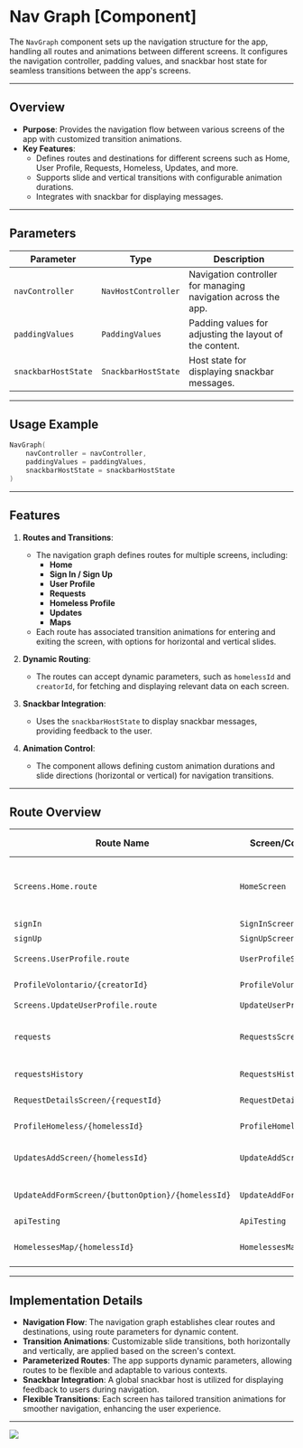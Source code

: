 # Nav Graph [Component]

The `NavGraph` component sets up the navigation structure for the app, handling all routes and animations between different screens. It configures the navigation controller, padding values, and snackbar host state for seamless transitions between the app's screens.

---

## Overview

- **Purpose**: Provides the navigation flow between various screens of the app with customized transition animations.
- **Key Features**:
    - Defines routes and destinations for different screens such as Home, User Profile, Requests, Homeless, Updates, and more.
    - Supports slide and vertical transitions with configurable animation durations.
    - Integrates with snackbar for displaying messages.

---

## Parameters

| Parameter           | Type                | Description                                                   |
|---------------------|---------------------|---------------------------------------------------------------|
| `navController`     | `NavHostController` | Navigation controller for managing navigation across the app. |
| `paddingValues`     | `PaddingValues`     | Padding values for adjusting the layout of the content.       |
| `snackbarHostState` | `SnackbarHostState` | Host state for displaying snackbar messages.                  |

---

## Usage Example

```kotlin
NavGraph(
    navController = navController,
    paddingValues = paddingValues,
    snackbarHostState = snackbarHostState
)
```

---

## Features

1. **Routes and Transitions**:
    - The navigation graph defines routes for multiple screens, including:
        - **Home**
        - **Sign In / Sign Up**
        - **User Profile**
        - **Requests**
        - **Homeless Profile**
        - **Updates**
        - **Maps**
    - Each route has associated transition animations for entering and exiting the screen, with options for horizontal and vertical slides.

2. **Dynamic Routing**:
    - The routes can accept dynamic parameters, such as `homelessId` and `creatorId`, for fetching and displaying relevant data on each screen.

3. **Snackbar Integration**:
    - Uses the `snackbarHostState` to display snackbar messages, providing feedback to the user.

4. **Animation Control**:
    - The component allows defining custom animation durations and slide directions (horizontal or vertical) for navigation transitions.

---

## Route Overview

| Route Name                                        | Screen/Component          | Parameters                   | Enter Transition                            | Exit Transition                          |
|---------------------------------------------------|---------------------------|------------------------------|---------------------------------------------|------------------------------------------|
| `Screens.Home.route`                              | `HomeScreen`              | None                         | Slide from left (if coming from `Requests`) | Slide out right (if going to `Requests`) |
| `signIn`                                          | `SignInScreen`            | None                         | None                                        | None                                     |
| `signUp`                                          | `SignUpScreen`            | None                         | None                                        | None                                     |
| `Screens.UserProfile.route`                       | `UserProfileScreen`       | None                         | Slide in from right                         | Slide out to right                       |
| `ProfileVolontario/{creatorId}`                   | `ProfileVolunteerScreen`  | `creatorId`                  | Slide in from right                         | Slide out to right                       |
| `Screens.UpdateUserProfile.route`                 | `UpdateUserProfileScreen` | None                         | None                                        | None                                     |
| `requests`                                        | `RequestsScreen`          | None                         | Slide from right (if coming from `Home`)    | Slide out left (if going to `Home`)      |
| `requestsHistory`                                 | `RequestsHistoryScreen`   | None                         | Slide in from right                         | Slide out to right                       |
| `RequestDetailsScreen/{requestId}`                | `RequestDetailsScreen`    | `requestId`                  | Slide in from right                         | Slide out to right                       |
| `ProfileHomeless/{homelessId}`                    | `ProfileHomelessScreen`   | `homelessId`                 | Slide in from right                         | Slide out to right                       |
| `UpdatesAddScreen/{homelessId}`                   | `UpdateAddScreen`         | `homelessId`                 | Slide in from bottom                        | Slide out to bottom                      |
| `UpdateAddFormScreen/{buttonOption}/{homelessId}` | `UpdateAddFormScreen`     | `buttonOption`, `homelessId` | Slide in from bottom                        | Slide out to bottom                      |
| `apiTesting`                                      | `ApiTesting`              | None                         | None                                        | None                                     |
| `HomelessesMap/{homelessId}`                      | `HomelessesMap`           | `homelessId`                 | Slide in from bottom                        | Slide out to bottom                      |

---

## Implementation Details

- **Navigation Flow**: The navigation graph establishes clear routes and destinations, using route parameters for dynamic content.
- **Transition Animations**: Customizable slide transitions, both horizontally and vertically, are applied based on the screen's context.
- **Parameterized Routes**: The app supports dynamic parameters, allowing routes to be flexible and adaptable to various contexts.
- **Snackbar Integration**: A global snackbar host is utilized for displaying feedback to users during navigation.
- **Flexible Transitions**: Each screen has tailored transition animations for smoother navigation, enhancing the user experience.

---
![](https://mermaid.ink/img/pako:eNp10d1qwyAUB_BXkXPd9AFyV6KMwLoMkxY6vHF62sgSDTYpjKTvPrNGtnbMuyO_8z9-jKCcRkgBPTXy5GUrLAkr25VVsWWcXKf1ehoJZc_5nvFDsqGUs7IkKanl-cFOU5K4kRSchiIlXSMV_mPyl32RZywoAY2R7w2So_MCbvrPtIdkjwrNJWbHrBlNP0i5C_qF3PZ-gySv2DYoY1Uz6Bj1ygu6y6ok21TsqeCH2LLsf6faXhp77-_OF5MFOK_Row4zBMAKWvStNDo89jh3C-hrbFHATLX0H_Ptr8HJoXflp1WQ9n7AFXg3nGpIj7I5h2rotOxx-axIOmnfnGsXdP0CYCGQsA?type=png)